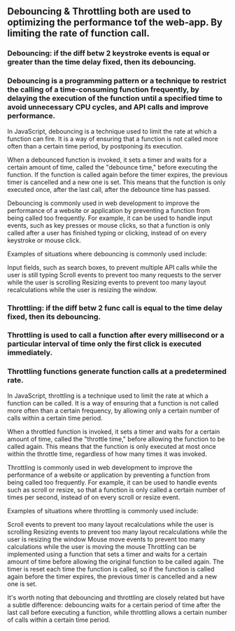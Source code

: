 ## Debouncing & Throttling both are used to optimizing the performance tof the web-app. By limiting the rate of function call.

### Debouncing: if the diff betw 2 keystroke events is equal or greater than the time delay fixed, then its debouncing.

### Debouncing is a programming pattern or a technique to restrict the calling of a time-consuming function frequently, by delaying the execution of the function until a specified time to avoid unnecessary CPU cycles, and API calls and improve performance.

In JavaScript, debouncing is a technique used to limit the rate at which a function can fire. It is a way of ensuring that a function is not called more often than a certain time period, by postponing its execution.

When a debounced function is invoked, it sets a timer and waits for a certain amount of time, called the "debounce time," before executing the function. If the function is called again before the timer expires, the previous timer is cancelled and a new one is set. This means that the function is only executed once, after the last call, after the debounce time has passed.

Debouncing is commonly used in web development to improve the performance of a website or application by preventing a function from being called too frequently. For example, it can be used to handle input events, such as key presses or mouse clicks, so that a function is only called after a user has finished typing or clicking, instead of on every keystroke or mouse click.

Examples of situations where debouncing is commonly used include:

Input fields, such as search boxes, to prevent multiple API calls while the user is still typing
Scroll events to prevent too many requests to the server while the user is scrolling
Resizing events to prevent too many layout recalculations while the user is resizing the window.

### Throttling: if the diff betw 2 func call is equal to the time delay fixed, then its debouncing.

### Throttling is used to call a function after every millisecond or a particular interval of time only the first click is executed immediately.

### Throttling functions generate function calls at a predetermined rate.

In JavaScript, throttling is a technique used to limit the rate at which a function can be called. It is a way of ensuring that a function is not called more often than a certain frequency, by allowing only a certain number of calls within a certain time period.

When a throttled function is invoked, it sets a timer and waits for a certain amount of time, called the "throttle time," before allowing the function to be called again. This means that the function is only executed at most once within the throttle time, regardless of how many times it was invoked.

Throttling is commonly used in web development to improve the performance of a website or application by preventing a function from being called too frequently. For example, it can be used to handle events such as scroll or resize, so that a function is only called a certain number of times per second, instead of on every scroll or resize event.

Examples of situations where throttling is commonly used include:

Scroll events to prevent too many layout recalculations while the user is scrolling
Resizing events to prevent too many layout recalculations while the user is resizing the window
Mouse move events to prevent too many calculations while the user is moving the mouse
Throttling can be implemented using a function that sets a timer and waits for a certain amount of time before allowing the original function to be called again. The timer is reset each time the function is called, so if the function is called again before the timer expires, the previous timer is cancelled and a new one is set.

It's worth noting that debouncing and throttling are closely related but have a subtle difference: debouncing waits for a certain period of time after the last call before executing a function, while throttling allows a certain number of calls within a certain time period.